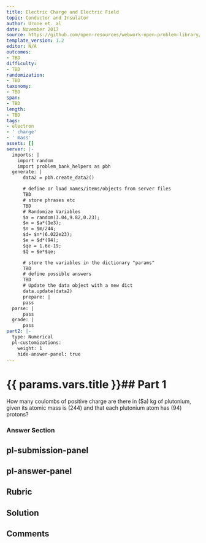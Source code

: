 ```yaml
---
title: Electric Charge and Electric Field
topic: Conductor and Insulator
author: Urone et. al
date: November 2017
source: https://github.com/open-resources/webwork-open-problem-library/tree/master/Contrib/BrockPhysics/College_Physics_Urone/18.Electric_Field/18-02.Conductors_and_Insulators/NU_U17_18_02_005.pg
template_version: 1.2
editor: N/A
outcomes:
- TBD
difficulty:
- TBD
randomization:
- TBD
taxonomy:
- TBD
span:
- TBD
length:
- TBD
tags:
- electron
- ' charge'
- ' mass'
assets: []
server: |-
  imports: |
    import random
    import problem_bank_helpers as pbh
  generate: |
      data2 = pbh.create_data2()

      # define or load names/items/objects from server files
      TBD
      # store phrases etc
      TBD
      # Randomize Variables
      $a = random(3.04,9.82,0.23);
      $m = $a*(1e3);
      $n = $m/244;
      $d= $n*(6.022e23);
      $e = $d*(94);
      $qe = 1.6e-19;
      $Q = $e*$qe;

      # store the variables in the dictionary "params"
      TBD
      # define possible answers
      TBD
      # Update the data object with a new dict
      data.update(data2)
      prepare: |
      pass
  parse: |
      pass
  grade: |
      pass
part2: |-
  type: Numerical
  pl-customizations:
    weight: 1
    hide-answer-panel: true
---
```


# {{ params.vars.title }}## Part 1 
How many coulombs of positive charge are there in ($a) kg of plutonium, given its atomic mass is (244) and that each plutonium atom has (94) protons? 


### Answer Section 


## pl-submission-panel 


## pl-answer-panel 


## Rubric 


## Solution 


## Comments 


